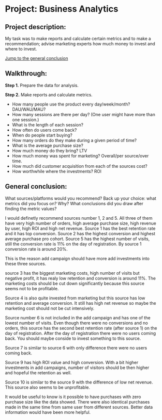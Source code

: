 # Project: Business Analytics

## Project description:

My task was to make reports and calculate certain metrics and to make a recommendation;
advise marketing experts how much money to invest and where to invest.

[Jump to the general conclusion](#general)

## Walkthrough:

**Step 1.** Prepare the data for analysis.

**Step 2.** Make reports and calculate metrics.

  - How many people use the product every day/week/month? DAU/WAU/MAU?
  - How many sessions are there per day? (One user might have more than one session.)
  - What is the length of each session?
  - How often do users come back?
  - When do people start buying?
  - How many orders do they make during a given period of time?
  - What is the average purchase size?
  - How much money do they bring? LTV
  - How much money was spent for marketing? Overall/per source/over time.
  - How much did customer acquisition from each of the sources cost?
  - How worthwhile where the investments? ROI
  
  
## General conclusion:
<a id="general"></a>

What sources/platforms would you recommend? Back up your choice: what metrics did you focus on? Why? What conclusions did you draw after finding the metric values?

I would definetly recommend sources number 1, 2 and 5. All three of them have very high number of orders, high average purchase size, high revenue by user, high ROI and high net revenue. Source 1 has the best retention rate and it has top conversion. Source 2 has the highest conversion and highest average purchase pro cohort. Source 5 has the highest number of visits, still the conversion rate is 11% on the day of registration. By source 1 conversion rate is around 20%.

This is the reason add campaign should have more add investments into these three sources.

source 3 has the biggest marketing costs, high number of visits but negative profit, it has realy low retention and conversion is around 11%. The marketing costs should be cut down significantly because this source seems not to be profitable.

Source 4 is also quite invested from marketing but this source has low retention and average conversion. It still has high net revenue so maybe the marketing cost should not be cut intensively.

Source number 6 is not included in the add campaign and has one of the lowest number of visits. Even though there were no conversions and no orders, this source has the second best retention rate (after source 1) on the day of registration. After the day of registration there were no users coming back. You should maybe conside to invest something to this source.

Source 7 is similar to source 6 with only difference there were no users coming back.

Source 9 has high ROI value and high conversion. With a bit higher investments in add campaigns, number of visitors should be then higher and hopeful the retention as well.

Source 10 is similar to the source 9 with the difference of low net revenue. This source also seems to be unprofitable.

It would be useful to know is it possible to have purchases with zero purchase size like the data showed. There were also identical purchases made in the same time from same user from different sources. Better data information would have been more helpful.

  
  
  
  
  





